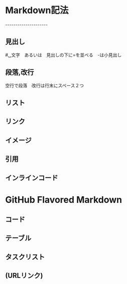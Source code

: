 # Markdown記法

\---------------------
## 見出し　
#␣文字　あるいは　見出しの下に=を並べる　-は小見出し

## 段落,改行
空行で段落　改行は行末にスペース２つ

## リスト
## リンク
## イメージ
## 引用
## インラインコード

# GitHub Flavored Markdown
## コード
## テーブル
## タスクリスト
## (URLリンク)
